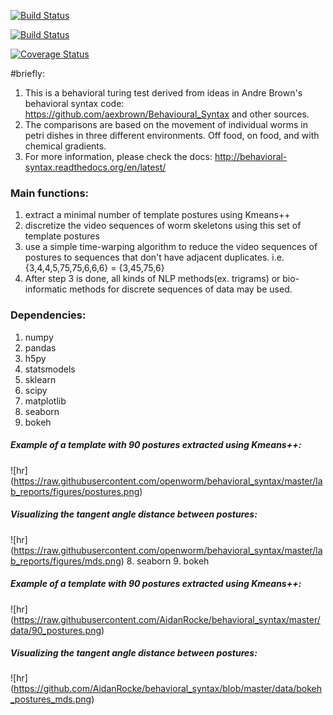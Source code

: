 [![Build Status](https://travis-ci.org/openworm/behavioral_syntax.svg?branch=master)](https://travis-ci.org/openworm/behavioral_syntax)

[![Build Status](https://travis-ci.org/AidanRocke/behavioral_syntax.svg?branch=master)](https://travis-ci.org/AidanRocke/behavioral_syntax)

[![Coverage Status](https://coveralls.io/repos/AidanRocke/behavioral_syntax/badge.svg?branch=master&service=github)](https://coveralls.io/github/AidanRocke/behavioral_syntax?branch=master)

#briefly:
1. This is a behavioral turing test derived from ideas in Andre Brown's behavioral syntax code: https://github.com/aexbrown/Behavioural_Syntax and other sources.
2. The comparisons are based on the movement of individual worms in petri dishes in three different environments. Off food, on food, and with chemical gradients. 
3. For more information, please check the docs: http://behavioral-syntax.readthedocs.org/en/latest/


### Main functions:
1. extract a minimal number of template postures using Kmeans++
2. discretize the video sequences of worm skeletons using this set of template postures
3. use a simple time-warping algorithm to reduce the video sequences of postures to sequences that don't have
adjacent duplicates. i.e. {3,4,4,5,75,75,6,6,6} = {3,45,75,6}
4. After step 3 is done, all kinds of NLP methods(ex. trigrams) or bio-informatic methods for discrete sequences of data may be used.

### Dependencies:
1. numpy
2. pandas
3. h5py
4. statsmodels
5. sklearn
6. scipy
7. matplotlib
8. seaborn
9. bokeh

##### Example of a template with 90 postures extracted using Kmeans++:
![hr] (https://raw.githubusercontent.com/openworm/behavioral_syntax/master/lab_reports/figures/postures.png)

##### Visualizing the tangent angle distance between postures:
![hr] (https://raw.githubusercontent.com/openworm/behavioral_syntax/master/lab_reports/figures/mds.png)
8. seaborn
9. bokeh

##### Example of a template with 90 postures extracted using Kmeans++:
![hr] (https://raw.githubusercontent.com/AidanRocke/behavioral_syntax/master/data/90_postures.png)

##### Visualizing the tangent angle distance between postures:
![hr] (https://github.com/AidanRocke/behavioral_syntax/blob/master/data/bokeh_postures_mds.png)
